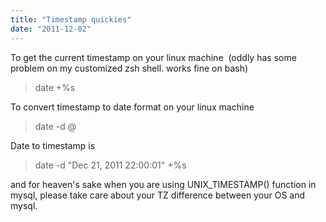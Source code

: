 ```yaml
---
title: "Timestamp quickies"
date: "2011-12-02"
---
```


To get the current timestamp on your linux machine  (oddly has some problem on my customized zsh shell. works fine on bash)

> date +%s

To convert timestamp to date format on your linux machine

> date -d @<timestamp>

Date to timestamp is

> date -d "Dec 21, 2011 22:00:01" +%s

and for heaven's sake when you are using UNIX\_TIMESTAMP() function in mysql, please take care about your TZ difference between your OS and mysql.

